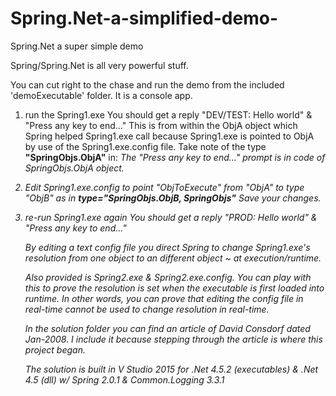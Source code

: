 # Spring.Net-a-simplified-demo-
Spring.Net a super simple demo

Spring/Spring.Net is all very powerful stuff.

You can cut right to the chase and run the demo from the included 'demoExecutable' folder.
It is a console app.
1) run the Spring1.exe
	You should get a reply "DEV/TEST: Hello world" & "Press any key to end..."
		This is from within the ObjA object which Spring helped Spring1.exe call because Spring1.exe is pointed to ObjA by use of the Spring1.exe.config file.
		Take note of the type __"SpringObjs.ObjA"__ in:
		_<object name="ObjToExecute" type="SpringObjs.ObjA, SpringObjs" singleton="false">_
		The "Press any key to end..." prompt is in code of SpringObjs.ObjA object.
		
2) Edit Spring1.exe.config to point "ObjToExecute" from "ObjA" to type "ObjB" as in __type="SpringObjs.ObjB, SpringObjs"__
	Save your changes.

3) re-run Spring1.exe again
	You should get a reply "PROD: Hello world" & "Press any key to end..."
	
By editing a text config file you direct Spring to change Spring1.exe's resolution from one object to an different object ~ at execution/runtime.

Also provided is Spring2.exe & Spring2.exe.config.
You can play with this to prove the resolution is set when the executable is first loaded into runtime.
In other words, you can prove that editing the config file in real-time cannot be used to change resolution in real-time.

In the solution folder you can find an article of David Consdorf dated Jan-2008.
I include it because stepping through the article is where this project began.


The solution is built in V Studio 2015 for .Net 4.5.2 (executables) & .Net 4.5 (dll) w/ Spring 2.0.1 & Common.Logging 3.3.1

